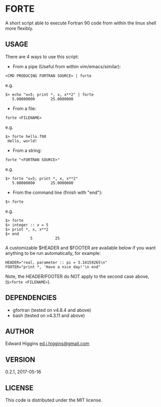 # FORTE
A short script able to execute Fortran 90 code from within the linux shell more flexibly.

## USAGE
There are 4 ways to use this script:
- From a pipe (Useful from within vim/emacs/similar):
```
<CMD PRODUCING FORTRAN SOURCE> | forte
```
 e.g.
```
$> echo "x=5; print *, x, x**2" | forte
   5.00000000       25.0000000
```
- From a file:
```
forte <FILENAME>
```
  e.g.
```
$> forte hello.f90
 Hello, world!
```
- From a string:
```
forte "<FORTRAN SOURCE>"
```
  e.g.
```
$> forte "x=5; print *, x, x**2"
   5.00000000       25.0000000 
```

- From the command line (finish with "end"):
```
$> forte
```
  e.g.
```
$> forte
$> integer :: x = 5
$> print *, x, x**2
$> end
           5          25
```

A customizable $HEADER and $FOOTER are available below if you want anything
to be run automatically, for example:
```
HEADER="real, parameter :: pi = 3.14159265\n"
FOOTER="print *, 'Have a nice day!'\n end"
```

Note, the $HEADER/$FOOTER do NOT apply to the second case above,
 (`$>forte <FILENAME>`).

## DEPENDENCIES
  - gfortran (tested on v4.8.4 and above)
  - bash (tested on v4.3.11 and above)

## AUTHOR
Edward Higgins <ed.j.higgins@gmail.com>

## VERSION
0.2.1, 2017-05-16

## LICENSE
This code is distributed under the MIT license.

